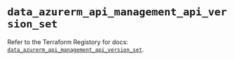 # `data_azurerm_api_management_api_version_set`

Refer to the Terraform Registory for docs: [`data_azurerm_api_management_api_version_set`](https://registry.terraform.io/providers/hashicorp/azurerm/3.72.0/docs/data-sources/api_management_api_version_set).
